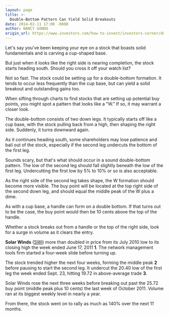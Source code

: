 ```yaml
---
layout: page
title: >-
  Double-Bottom Pattern Can Yield Solid Breakouts
date: 2014-02-11 17:00 -0800
author: NANCY GONDO
origin_url: https://www.investors.com/how-to-invest/investors-corner/double-bottom-pattern-can-yield-solid-breakouts
---
```





Let's say you've been keeping your eye on a stock that boasts solid fundamentals and is carving a cup-shaped base.


But just when it looks like the right side is nearing completion, the stock starts heading south. Should you cross it off your watch list?


Not so fast. The stock could be setting up for a double-bottom formation. It tends to occur less frequently than the cup base, but can yield a solid breakout and outstanding gains too.


When sifting through charts to find stocks that are setting up potential buy points, you might spot a pattern that looks like a "W." If so, it may warrant a closer look.


The double-bottom consists of two down legs. It typically starts off like a cup base, with the stock pulling back from a high, then shaping the right side. Suddenly, it turns downward again.


As it continues heading south, some shareholders may lose patience and bail out of the stock, especially if the second leg undercuts the bottom of the first leg.


Sounds scary, but that's what should occur in a sound double-bottom pattern. The low of the second leg should fall slightly beneath the low of the first leg. Undercutting the first low by 5% to 10% or so is also acceptable.


As the right side of the second leg takes shape, the W formation should become more visible. The buy point will be located at the top right side of the second down leg, and should equal the middle peak of the W plus a dime.


As with a cup base, a handle can form on a double bottom. If that turns out to be the case, the buy point would then be 10 cents above the top of the handle.


Whether a stock breaks out from a handle or the top of the right side, look for a surge in volume as it clears the entry.


**Solar Winds** ([SWI](https://research.investors.com/quote.aspx?symbol=SWI)) more than doubled in price from its July 2010 low to its closing high the week ended June 17, 2011 **1**. The network management tools firm started a four-week slide before turning up.


The stock trended higher the next four weeks, forming the middle peak **2** before pausing to start the second leg. It undercut the 20.40 low of the first leg the week ended Sept. 23, hitting 19.72 in above-average trade **3**.


Solar Winds rose the next three weeks before breaking out past the 25.72 buy point (middle peak plus 10 cents) the last week of October 2011. Volume ran at its biggest weekly level in nearly a year.


From there, the stock went on to rally as much as 140% over the next 11 months.




